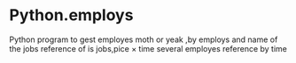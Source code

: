 # Python.employs
Python program to gest employes moth or yeak ,by employs and name of the jobs reference of is jobs,pice × time several employes reference by time

